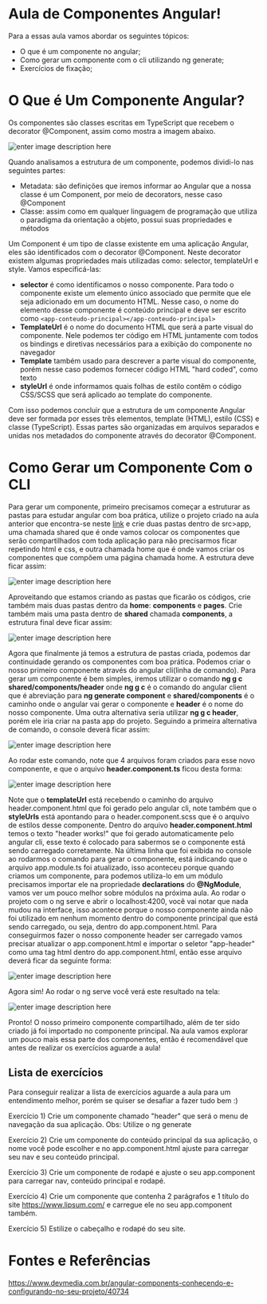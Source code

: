 # Aula de Componentes Angular!

Para a essas aula vamos abordar os seguintes tópicos:
- O que é um componente no angular;
- Como gerar um componente com o cli utilizando ng generate;
- Exercícios de fixação;

# O Que é Um Componente Angular?

Os componentes são classes escritas em TypeScript que recebem o decorator @Component, assim como mostra a imagem abaixo. 

![enter image description here](https://github.com/NathanCarlos/turma-devschool/blob/main/imagens-ilustrativas/componentes/exemplo-componente.PNG?raw=true)

Quando analisamos a estrutura de um componente, podemos dividi-lo nas seguintes partes:

-   Metadata: são definições que iremos informar ao Angular que a nossa classe é um Component, por meio de decorators, nesse caso  @Component
-   Classe: assim como em qualquer linguagem de programação que utiliza o paradigma da orientação a objeto, possui suas propriedades e métodos

Um Component é um tipo de classe existente em uma aplicação Angular, eles são identificados com o decorator  @Component. Neste decorator existem algumas propriedades mais utilizadas como:  selector,  templateUrl  e  style. Vamos especificá-las:

-   **selector**  é como identificamos o nosso componente. Para todo o componente existe um elemento único associado que permite que ele seja adicionado em um documento HTML. Nesse caso, o nome do elemento desse componente é  conteúdo principal e deve ser escrito como  `<app-conteudo-principal></app-conteudo-principal>`
-   **TemplateUrl**  é o nome do documento HTML que será a parte visual do componente. Nele podemos ter código em HTML juntamente com todos os bindings e diretivas necessários para a exibição do componente no navegador
-   **Template**  também usado para descrever a parte visual do componente, porém nesse caso podemos fornecer código HTML "hard coded", como texto
-   **styleUrl**  é onde informamos quais folhas de estilo contêm o código CSS/SCSS que será aplicado ao template do componente.

Com isso podemos concluir que a estrutura de um componente Angular deve ser formada por esses três elementos, template (HTML), estilo (CSS) e classe (TypeScript). Essas partes são organizadas em arquivos separados e unidas nos metadados do componente através do decorator  @Component.

# Como Gerar um Componente Com o CLI
Para gerar um componente, primeiro precisamos começar a estruturar as pastas para estudar angular com boa prática, utilize o projeto criado na aula anterior que encontra-se neste [link](https://github.com/NathanCarlos/turma-devschool/blob/main/aula1-2.md) e crie duas pastas dentro de src>app, uma chamada shared que é onde vamos colocar os componentes que serão compartilhados com toda aplicação para não precisarmos ficar repetindo html e css, e outra chamada home que é onde vamos criar os componentes que compõem uma página chamada home.
A estrutura deve ficar assim:

![enter image description here](https://github.com/NathanCarlos/turma-devschool/blob/main/imagens-ilustrativas/componentes/pastas-home-shared.PNG?raw=true)

Aproveitando que estamos criando as pastas que ficarão os códigos, crie também mais duas pastas dentro da **home**: **components** e **pages**. Crie também mais uma pasta dentro de **shared** chamada **components**, a estrutura final deve ficar assim:

![enter image description here](https://github.com/NathanCarlos/turma-devschool/blob/main/imagens-ilustrativas/componentes/components-pages.PNG?raw=true)

Agora que finalmente já temos a estrutura de pastas criada, podemos dar continuidade gerando os componentes com boa prática.
Podemos criar o nosso primeiro componente através do angular cli(linha de comando).
Para gerar um componente é bem simples, iremos utilizar o comando **ng g c shared/components/header** onde **ng g c** é o comando do angular client que é abreviação para **ng generate component** e **shared/components** é o caminho onde o angular vai gerar o componente e **header** é o nome do nosso componente. Uma outra alternativa seria utilizar **ng g c header**, porém ele iria criar na pasta app do projeto.
Seguindo a primeira alternativa de comando, o console deverá ficar assim:

![enter image description here](https://github.com/NathanCarlos/turma-devschool/blob/main/imagens-ilustrativas/componentes/ng-g-c-header.PNG?raw=true)

Ao rodar este comando, note que 4 arquivos foram criados para esse novo componente, e que o arquivo **header.component.ts** ficou desta forma:

![enter image description here](https://github.com/NathanCarlos/turma-devschool/blob/main/imagens-ilustrativas/componentes/seletor-header.PNG?raw=true)

Note que o **templateUrl** está recebendo o caminho do arquivo header.component.html que foi gerado pelo angular cli, note também que o **styleUrls** está apontando para o header.component.scss que é o arquivo de estilos desse componente.
Dentro do arquivo **header.component.html** temos o texto "header works!" que foi gerado automaticamente pelo angular cli, esse texto é colocado para sabermos se o componente está sendo carregado corretamente.
Na última linha que foi exibida no console ao rodarmos o comando para gerar o componente, está indicando que o arquivo app.module.ts foi atualizado, isso aconteceu porque quando criamos um componente, para podemos utiliza-lo em um módulo precisamos importar ele na propriedade **declarations** do **@NgModule**, vamos ver um pouco melhor sobre módulos na próxima aula.
Ao rodar o projeto com o ng serve e abrir o localhost:4200, você vai notar que nada mudou na interface, isso acontece porque o nosso componente ainda não foi utilizado em nenhum momento dentro do componente principal que está sendo carregado, ou seja, dentro do app.component.html. Para conseguirmos fazer o nosso componente header ser carregado vamos precisar atualizar o app.component.html e importar o seletor "app-header" como uma tag html dentro do app.component.html, então esse arquivo deverá ficar da seguinte forma:

![enter image description here](https://github.com/NathanCarlos/turma-devschool/blob/main/imagens-ilustrativas/componentes/app-header-tag.PNG?raw=true)

Agora sim! Ao rodar o ng serve você verá este resultado na tela:

![enter image description here](https://github.com/NathanCarlos/turma-devschool/blob/main/imagens-ilustrativas/componentes/header-works.PNG?raw=true)

Pronto! O nosso primeiro componente compartilhado, além de ter sido criado já foi importado no componente principal. Na aula vamos explorar um pouco mais essa parte dos componentes, então é recomendável que antes de realizar os exercícios aguarde a aula!

## Lista de exercícios
Para conseguir realizar a lista de exercícios aguarde a aula para um entendimento melhor, porém se quiser se desafiar a fazer tudo bem :)

Exercício 1) Crie um componente chamado "header" que será o menu de navegação da sua aplicação.
Obs: Utilize o ng generate

Exercício 2) Crie um componente do conteúdo principal da sua aplicação, o nome você pode escolher e no app.component.html ajuste para carregar seu nav e seu conteúdo principal.

Exercício 3) Crie um componente de rodapé e ajuste o seu app.component para carregar nav, conteúdo principal e rodapé.

Exercício 4) Crie um componente que contenha 2 parágrafos e 1 título do site https://www.lipsum.com/ e carregue ele no seu app.component também.

Exercício 5) Estilize o cabeçalho e rodapé do seu site.

# Fontes e Referências
https://www.devmedia.com.br/angular-components-conhecendo-e-configurando-no-seu-projeto/40734
